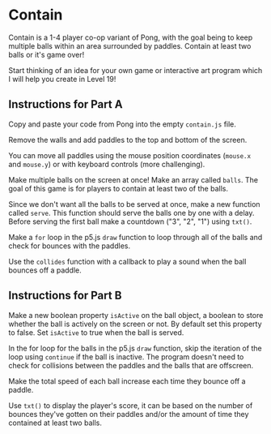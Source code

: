 # Contain

Contain is a 1-4 player co-op variant of Pong, with the goal being to keep multiple balls within an area surrounded by paddles. Contain at least two balls or it's game over!

Start thinking of an idea for your own game or interactive art program which I will help you create in Level 19!

## Instructions for Part A

Copy and paste your code from Pong into the empty `contain.js` file.

Remove the walls and add paddles to the top and bottom of the screen.

You can move all paddles using the mouse position coordinates (`mouse.x` and `mouse.y`) or with keyboard controls (more challenging).

Make multiple balls on the screen at once! Make an array called `balls`. The goal of this game is for players to contain at least two of the balls.

Since we don't want all the balls to be served at once, make a new function called `serve`. This function should serve the balls one by one with a delay. Before serving the first ball make a countdown ("3", "2", "1") using `txt()`.

Make a `for` loop in the p5.js `draw` function to loop through all of the balls and check for bounces with the paddles.

Use the `collides` function with a callback to play a sound when the ball bounces off a paddle.

## Instructions for Part B

Make a new boolean property `isActive` on the ball object, a boolean to store whether the ball is actively on the screen or not. By default set this property to false. Set `isActive` to true when the ball is served.

In the for loop for the balls in the p5.js `draw` function, skip the iteration of the loop using `continue` if the ball is inactive. The program doesn't need to check for collisions between the paddles and the balls that are offscreen.

Make the total speed of each ball increase each time they bounce off a paddle.

Use `txt()` to display the player's score, it can be based on the number of bounces they've gotten on their paddles and/or the amount of time they contained at least two balls.
